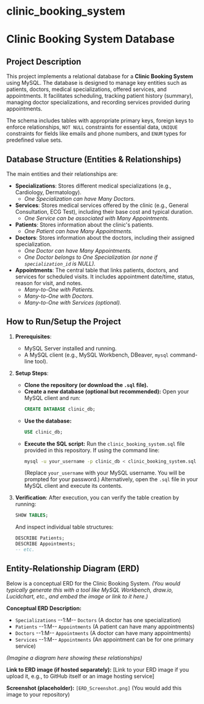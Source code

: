 # clinic_booking_system

# Clinic Booking System Database

## Project Description

This project implements a relational database for a **Clinic Booking System** using MySQL. The database is designed to manage key entities such as patients, doctors, medical specializations, offered services, and appointments. It facilitates scheduling, tracking patient history (summary), managing doctor specializations, and recording services provided during appointments.

The schema includes tables with appropriate primary keys, foreign keys to enforce relationships, `NOT NULL` constraints for essential data, `UNIQUE` constraints for fields like emails and phone numbers, and `ENUM` types for predefined value sets.

## Database Structure (Entities & Relationships)

The main entities and their relationships are:

*   **Specializations**: Stores different medical specializations (e.g., Cardiology, Dermatology).
    *   *One Specialization can have Many Doctors.*
*   **Services**: Stores medical services offered by the clinic (e.g., General Consultation, ECG Test), including their base cost and typical duration.
    *   *One Service can be associated with Many Appointments.*
*   **Patients**: Stores information about the clinic's patients.
    *   *One Patient can have Many Appointments.*
*   **Doctors**: Stores information about the doctors, including their assigned specialization.
    *   *One Doctor can have Many Appointments.*
    *   *One Doctor belongs to One Specialization (or none if `specialization_id` is NULL).*
*   **Appointments**: The central table that links patients, doctors, and services for scheduled visits. It includes appointment date/time, status, reason for visit, and notes.
    *   *Many-to-One with Patients.*
    *   *Many-to-One with Doctors.*
    *   *Many-to-One with Services (optional).*

## How to Run/Setup the Project

1.  **Prerequisites**:
    *   MySQL Server installed and running.
    *   A MySQL client (e.g., MySQL Workbench, DBeaver, `mysql` command-line tool).

2.  **Setup Steps**:
    *   **Clone the repository (or download the `.sql` file).**
    *   **Create a new database (optional but recommended):**
        Open your MySQL client and run:
        ```sql
        CREATE DATABASE clinic_db;
        ```
    *   **Use the database:**
        ```sql
        USE clinic_db;
        ```
    *   **Execute the SQL script:**
        Run the `clinic_booking_system.sql` file provided in this repository.
        If using the command line:
        ```bash
        mysql -u your_username -p clinic_db < clinic_booking_system.sql
        ```
        (Replace `your_username` with your MySQL username. You will be prompted for your password.)
        Alternatively, open the `.sql` file in your MySQL client and execute its contents.

3.  **Verification**:
    After execution, you can verify the table creation by running:
    ```sql
    SHOW TABLES;
    ```
    And inspect individual table structures:
    ```sql
    DESCRIBE Patients;
    DESCRIBE Appointments;
    -- etc.
    ```

## Entity-Relationship Diagram (ERD)

Below is a conceptual ERD for the Clinic Booking System.
*(You would typically generate this with a tool like MySQL Workbench, draw.io, Lucidchart, etc., and embed the image or link to it here.)*

**Conceptual ERD Description:**

*   `Specializations` --1:M-- `Doctors` (A doctor has one specialization)
*   `Patients` --1:M-- `Appointments` (A patient can have many appointments)
*   `Doctors` --1:M-- `Appointments` (A doctor can have many appointments)
*   `Services` --1:M-- `Appointments` (An appointment can be for one primary service)

*(Imagine a diagram here showing these relationships)*

**Link to ERD image (if hosted separately):**
[Link to your ERD image if you upload it, e.g., to GitHub itself or an image hosting service]

**Screenshot (placeholder):**
`[ERD_Screenshot.png]` (You would add this image to your repository)